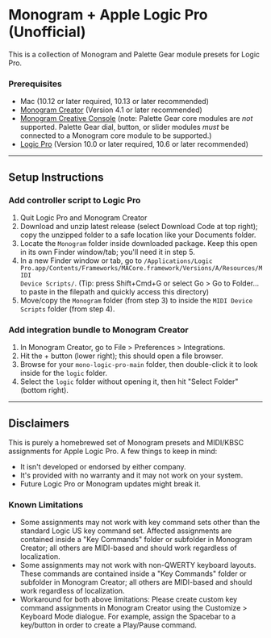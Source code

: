 # Monogram + Apple Logic Pro (Unofficial)

This is a collection of Monogram and Palette Gear module presets for Logic Pro.

### Prerequisites ###

- Mac (10.12 or later required, 10.13 or later recommended)
- [Monogram Creator](https://monogramcc.com/download/) (Version 4.1 or later recommended)
- [Monogram Creative Console](https://monogramcc.com/) (note:  Palette Gear core modules are _not_ supported. Palette Gear dial, button, or slider modules _must_ be connected to a Monogram core module to be supported.)
- [Logic Pro](https://www.apple.com/ca/logic-pro/) (Version 10.0 or later required, 10.6 or later recommended)

---

## Setup Instructions ##

### Add controller script to Logic Pro ###

1. Quit Logic Pro and Monogram Creator
2. Download and unzip latest release (select Download Code at top right); copy the unzipped folder to a safe location like your Documents folder.
3. Locate the <code>Monogram</code> folder inside downloaded package. Keep this open in its own Finder window/tab; you'll need it in step 5.
4. In a new Finder window or tab, go to <code>/Applications/Logic Pro.app/Contents/Frameworks/MACore.framework/Versions/A/Resources/MIDI Device Scripts/</code>. (Tip: press Shift+Cmd+G or select Go > Go to Folder... to paste in the filepath and quickly access this directory)
5. Move/copy the <code>Monogram</code> folder (from step 3) to inside the <code>MIDI Device Scripts</code> folder (from step 4).

### Add integration bundle to Monogram Creator ###

1. In Monogram Creator, go to File > Preferences > Integrations.
2. Hit the + button (lower right); this should open a file browser.
3. Browse for your <code>mono-logic-pro-main</code> folder, then double-click it to look inside for the <code>logic</code> folder.
4. Select the <code>logic</code> folder without opening it, then hit "Select Folder" (bottom right).

---

## Disclaimers ##

This is purely a homebrewed set of Monogram presets and MIDI/KBSC assignments for Apple Logic Pro. A few things to keep in mind:

- It isn't developed or endorsed by either company. 
- It's provided with no warranty and it may not work on your system.
- Future Logic Pro or Monogram updates might break it.

### Known Limitations ###

- Some assignments may not work with key command sets other than the standard Logic US key command set. Affected assignments are contained inside a "Key Commands" folder or subfolder in Monogram Creator; all others are MIDI-based and should work regardless of localization.
- Some assignments may not work with non-QWERTY keyboard layouts. These commands are contained inside a "Key Commands" folder or subfolder in Monogram Creator; all others are MIDI-based and should work regardless of localization.
- Workaround for both above limitations: Please create custom key command assignments in Monogram Creator using the Customize > Keyboard Mode dialogue. For example, assign the Spacebar to a key/button in order to create a Play/Pause command.
